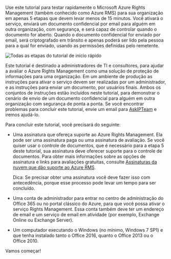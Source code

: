 Use este tutorial para testar rapidamente o Microsoft Azure Rights Management (também conhecido como Azure RMS) para sua organização em apenas 5 etapas que devem levar menos de 15 minutos. Você ativará o serviço, enviará um documento confidencial por email para alguém em outra organização, com segurança, e será capaz de controlar quando o documento for aberto. Quando o documento confidencial for enviado por email, será criptografado em trânsito e apenas poderá ser lido pela pessoa para a qual for enviado, usando as permissões definidas pelo remetente.

![Todas as etapas do tutorial de início rápido](../media/AzRMS_QuickStartStepsAll.PNG)

Este tutorial é destinado a administradores de TI e consultores, para ajudar a avaliar o Azure Rights Management como uma solução de proteção de informações para uma organização. Em um ambiente de produção as instruções para ativar o serviço devem ser realizadas por um administrador, e as instruções para enviar um documento, por usuários finais. Ambos os conjuntos de instruções estão incluídos neste tutorial, para demonstrar o cenário de envio de um documento confidencial para alguém em outra organização com segurança de ponta a ponta. Se você encontrar problemas para concluir este tutorial, envie um email para [AskIPTeam](mailto:askipteam@microsoft.com?subject=Having%20problems%20with%20the%20Quick%20Start%20tutorial) e iremos ajudá-lo.

Para concluir este tutorial, você precisará do seguinte:

-   Uma assinatura que ofereça suporte ao Azure Rights Management. Ela pode ser uma assinatura paga ou uma assinatura de avaliação. Se você quiser usar o controle de documentos, que é necessário para a etapa 5 deste tutorial, sua assinatura deve oferecer suporte para o controle de documentos. Para obter mais informações sobre as opções de assinatura e links para avaliações gratuitas, consulte [Assinaturas da nuvem que dão suporte ao Azure RMS](../get-started/requirements-subscriptions.md).

    Dica: Se precisar obter uma assinatura você deve fazer isso com antecedência, porque esse processo pode levar um tempo para ser concluído.

-   Uma conta de administrador para entrar no centro de administração do Office 365 ou no portal clássico do Azure, para que você possa ativar o serviço Rights Management. Essa conta também deve ter um endereço de email e um serviço de email em atividade (por exemplo, Exchange Online ou Exchange Server).

-   Um computador executando o Windows (no mínimo, Windows 7 SP1) e que tenha instalado tanto o Office 2016, quanto o Office 2013 ou o Office 2010.

Vamos começar!


<!--HONumber=Jul16_HO3-->


